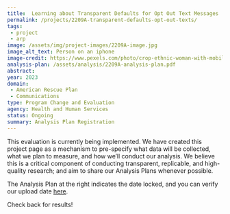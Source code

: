 ```yaml
---
title:  Learning about Transparent Defaults for Opt Out Text Messages
permalink: /projects/2209A-transparent-defaults-opt-out-texts/
tags: 
 - project
 - arp
image: /assets/img/project-images/2209A-image.jpg 
image_alt_text: Person on an iphone
image-credit: https://www.pexels.com/photo/crop-ethnic-woman-with-mobile-phone-5838215/
analysis-plan: /assets/analysis/2209A-analysis-plan.pdf
abstract: 
year: 2023  
domain:
 - American Rescue Plan
 - Communications
type: Program Change and Evaluation
agency: Health and Human Services
status: Ongoing
summary: Analysis Plan Registration
---
```

This evaluation is currently being implemented. We have created this project page as a mechanism to pre-specify what data will be collected, what we plan to measure, and how we’ll conduct our analysis. We believe this is a critical component of conducting transparent, replicable, and high-quality research; and aim to share our Analysis Plans whenever possible.

The Analysis Plan at the right indicates the date locked, and you can verify our upload date <a href="https://github.com/gsa-oes/office-of-evaluation-sciences/commits/master/assets/analysis/2209A-analysis-plan.pdf">here</a>. 

Check back for results!

